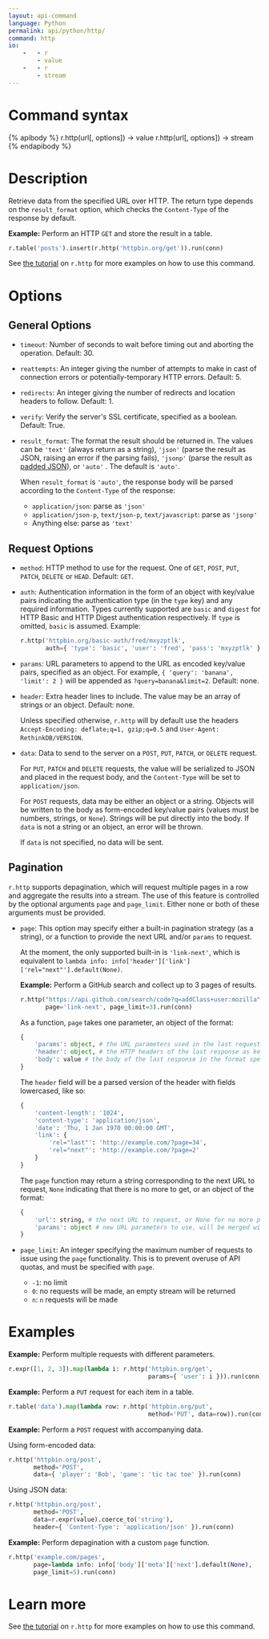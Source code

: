 ```yaml
---
layout: api-command
language: Python
permalink: api/python/http/
command: http
io:
    -   - r
        - value
    -   - r
        - stream
---
```


# Command syntax #

{% apibody %}
r.http(url[, options]) &rarr; value
r.http(url[, options]) &rarr; stream
{% endapibody %}

# Description #

Retrieve data from the specified URL over HTTP.  The return type depends on the `result_format` option, which checks the `Content-Type` of the response by default.

__Example:__ Perform an HTTP `GET` and store the result in a table.

```py
r.table('posts').insert(r.http('httpbin.org/get')).run(conn)
```

See [the tutorial](/docs/external-api-access/) on `r.http` for more examples on how to use this command.

# Options #

## General Options ##
* `timeout`: Number of seconds to wait before timing out and aborting the operation. Default: 30.

* `reattempts`: An integer giving the number of attempts to make in cast of connection errors or potentially-temporary HTTP errors. Default: 5.

* `redirects`: An integer giving the number of redirects and location headers to follow. Default: 1.

* `verify`: Verify the server's SSL certificate, specified as a boolean. Default: True.

* `result_format`: The format the result should be returned in. The values can be `'text'` (always return as a string), `'json'` (parse the result as JSON, raising an error if the parsing fails), `'jsonp'` (parse the result as [padded JSON](http://www.json-p.org/)), or `'auto'` . The default is `'auto'`.

    When `result_format` is `'auto'`, the response body will be parsed according to the `Content-Type` of the response:
    * `application/json`: parse as `'json'`
    * `application/json-p`, `text/json-p`, `text/javascript`: parse as `'jsonp'`
    * Anything else: parse as `'text'`

## Request Options
* `method`: HTTP method to use for the request. One of `GET`, `POST`, `PUT`, `PATCH`, `DELETE` or `HEAD`. Default: `GET`.

* `auth`: Authentication information in the form of an object with key/value pairs indicating the authentication type (in the `type` key) and any required information. Types currently supported are `basic` and `digest` for HTTP Basic and HTTP Digest authentication respectively. If `type` is omitted, `basic` is assumed. Example:

	```py
	r.http('httpbin.org/basic-auth/fred/mxyzptlk',
           auth={ 'type': 'basic', 'user': 'fred', 'pass': 'mxyzptlk' }).run(conn)
	```

* `params`: URL parameters to append to the URL as encoded key/value pairs, specified as an object. For example, `{ 'query': 'banana', 'limit': 2 }` will be appended as `?query=banana&limit=2`. Default: none.

* `header`: Extra header lines to include. The value may be an array of strings or an object. Default: none.

    Unless specified otherwise, `r.http` will by default use the headers `Accept-Encoding: deflate;q=1, gzip;q=0.5` and `User-Agent: RethinkDB/VERSION`.

* `data`: Data to send to the server on a `POST`, `PUT`, `PATCH`, or `DELETE` request.

    For `PUT`, `PATCH` and `DELETE` requests, the value will be serialized to JSON and placed in the request body, and the `Content-Type` will be set to `application/json`.

	For `POST` requests, data may be either an object or a string. Objects will be written to the body as form-encoded key/value pairs (values must be numbers, strings, or `None`). Strings will be put directly into the body.  If `data` is not a string or an object, an error will be thrown.

    If `data` is not specified, no data will be sent.

## Pagination

`r.http` supports depagination, which will request multiple pages in a row and aggregate the results into a stream.  The use of this feature is controlled by the optional arguments `page` and `page_limit`.  Either none or both of these arguments must be provided.

* `page`: This option may specify either a built-in pagination strategy (as a string), or a function to provide the next URL and/or `params` to request.

    At the moment, the only supported built-in is `'link-next'`, which is equivalent to `lambda info: info['header']['link']['rel="next"'].default(None)`.

    __Example:__ Perform a GitHub search and collect up to 3 pages of results.

    ```py
    r.http("https://api.github.com/search/code?q=addClass+user:mozilla",
           page='link-next', page_limit=3).run(conn)
    ```

    As a function, `page` takes one parameter, an object of the format:

    ```py
    {
        'params': object, # the URL parameters used in the last request
        'header': object, # the HTTP headers of the last response as key/value pairs
        'body': value # the body of the last response in the format specified by `result_format`
    }
    ```

    The `header` field will be a parsed version of the header with fields lowercased, like so:

    ```py
    {
        'content-length': '1024',
        'content-type': 'application/json',
        'date': 'Thu, 1 Jan 1970 00:00:00 GMT',
        'link': {
            'rel="last"': 'http://example.com/?page=34',
            'rel="next"': 'http://example.com/?page=2'
        }
    }
    ```

    The `page` function may return a string corresponding to the next URL to request, `None` indicating that there is no more to get, or an object of the format:

    ```py
    {
        'url': string, # the next URL to request, or None for no more pages
        'params': object # new URL parameters to use, will be merged with the previous request's params
    }
    ```

* `page_limit`: An integer specifying the maximum number of requests to issue using the `page` functionality.  This is to prevent overuse of API quotas, and must be specified with `page`.
    * `-1`: no limit
    * `0`: no requests will be made, an empty stream will be returned
    * `n`: `n` requests will be made

# Examples

__Example:__ Perform multiple requests with different parameters.

```py
r.expr([1, 2, 3]).map(lambda i: r.http('httpbin.org/get',
                                       params={ 'user': i })).run(conn)
```

__Example:__ Perform a `PUT` request for each item in a table.

```py
r.table('data').map(lambda row: r.http('httpbin.org/put',
                                       method='PUT', data=row)).run(conn)
```

__Example:__ Perform a `POST` request with accompanying data.

Using form-encoded data:

```py
r.http('httpbin.org/post',
       method='POST',
       data={ 'player': 'Bob', 'game': 'tic tac toe' }).run(conn)
```

Using JSON data:

```py
r.http('httpbin.org/post',
       method='POST',
       data=r.expr(value).coerce_to('string'),
       header={ 'Content-Type': 'application/json' }).run(conn)
```

__Example:__ Perform depagination with a custom `page` function.

```py
r.http('example.com/pages',
       page=lambda info: info['body']['meta']['next'].default(None),
       page_limit=5).run(conn)
```

# Learn more

See [the tutorial](/docs/external-api-access/) on `r.http` for more examples on how to use this command.
